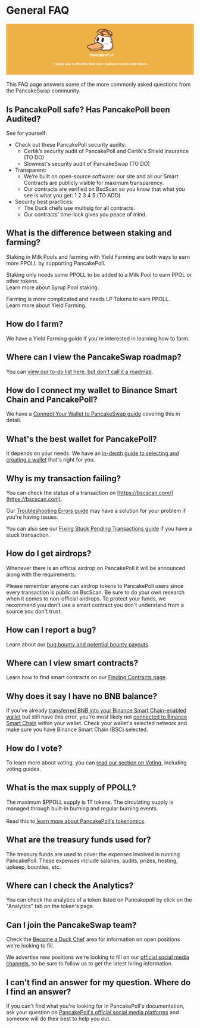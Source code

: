 # General FAQ

![](../.gitbook/assets/NEWBAN.jpg)

This FAQ page answers some of the more commonly asked questions from the PancakeSwap community.

## Is PancakePoll safe? Has PancakePoll been Audited?

See for yourself:

* Check out these PancakePoll security audits:&#x20;
  * Certik’s security audit of PancakePoll and Certik's Shield insurance (TO DO)
  * Slowmist's security audit of PancakeSwap (TO DO)
* Transparent:
  * We’re built on open-source software: our site and all our Smart Contracts are publicly visible for maximum transparency.&#x20;
  * Our contracts are verified on BscScan so you know that what you see is what you get: 1 2 3 4 5 (TO ADD)
* Security best practices:
  * The Duck chefs use multisig for all contracts.
  * Our contracts’ time-lock gives you peace of mind.

## What is the difference between staking and farming?

Staking in Milk Pools and farming with Yield Farming are both ways to earn more PPOLL by supporting PancakePoll.

Staking only needs some PPOLL to be added to a Milk Pool to earn PPOL or other tokens.\
Learn more about Syrup Pool staking.

Farming is more complicated and needs LP Tokens to earn PPOLL.\
Learn more about Yield Farming.

## How do I farm?

We have a Yield Farming guide if you're interested in learning how to farm.

## Where can I view the PancakeSwap roadmap?

You can [view our to-do list here, but don't call it a roadmap](https://roadmap.pancakepoll.com/roadmap).

## How do I connect my wallet to Binance Smart Chain and PancakePoll?

We have a [Connect Your Wallet to PancakeSwap guide](../get-started/connection-guide.md) covering this in detail.

## What's the best wallet for PancakePoll?

It depends on your needs. We have an [in-depth guide to selecting and creating a wallet](../get-started/wallet-guide.md) that's right for you.

## Why is my transaction failing?

You can check the status of a transaction on [https://bscscan.com/](https://bscscan.com).

Our [Troubleshooting Errors guide](troubleshooting-errors.md) may have a solution for your problem if you're having issues.

You can also see our [Fixing Stuck Pending Transactions guide](fixing-stuck-pending-transactions-on-metamask.md) if you have a stuck transaction.

## How do I get airdrops?

Whenever there is an official airdrop on PancakePoll it will be announced along with the requirements.

Please remember anyone can airdrop tokens to PancakePoll users since every transaction is public on BscScan. Be sure to do your own research when it comes to non-official airdrops. To protect your funds, we recommend you don't use a smart contract you don't understand from a source you don't trust.

## How can I report a bug?

Learn about our [bug bounty and potential bounty payouts](../developers/bug-bounty.md).

## Where can I view smart contracts?

Learn how to find smart contracts on our [Finding Contracts page](https://docs.pancakepoll.com/code/smart-contracts/finding-contracts).

## Why does it say I have no BNB balance?

If you've already [transferred BNB into your Binance Smart Chain-enabled wallet](../get-started/get-bep20-tokens.md) but still have this error, you're most likely not [connected to Binance Smart Chain](../get-started/connection-guide.md) within your wallet. Check your wallet's selected network and make sure you have Binance Smart Chain (BSC) selected.

## How do I vote?

To learn more about voting, you can [read our section on Voting](../feature/vote-and-burn/), including voting guides.

## What is the max supply of PPOLL?

The maximum $PPOLL supply is 1T tokens. The circulating supply is managed through built-in burning and regular burning events.\
\
Read this to[ learn more about PancakePoll's tokenomics](../tokenomics/ppoll.md).

## What are the treasury funds used for?

The treasury funds are used to cover the expenses involved in running PancakePoll. These expenses include salaries, audits, prizes, hosting, upkeep, bounties, etc.

## Where can I check the Analytics?

You can check the analytics of a token listed on Pancakepoll by click on the "Analytics" tab on the token's page.

## Can I join the PancakeSwap team?

Check the [Become a Duck Chef](../hiring/become-a-duck-chef.md) area for information on open positions we're looking to fill.

We advertise new positions we're looking to fill on our [official social media channels](../contact-us/#social-communities), so be sure to follow us to get the latest hiring information.

## I can't find an answer for my question. Where do I find an answer?

If you can't find what you're looking for in PancakePoll's documentation, ask your question on [PancakePoll's official social media platforms](../contact-us/#social-communities) and someone will do their best to help you out.

